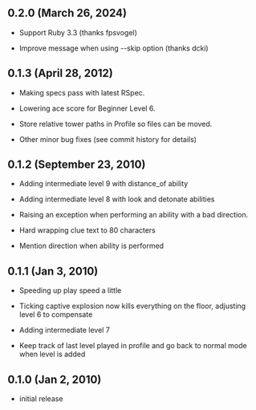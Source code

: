 ## 0.2.0 (March 26, 2024)

* Support Ruby 3.3 (thanks fpsvogel)

* Improve message when using --skip option (thanks dcki)


## 0.1.3 (April 28, 2012)

* Making specs pass with latest RSpec.

* Lowering ace score for Beginner Level 6.

* Store relative tower paths in Profile so files can be moved.

* Other minor bug fixes (see commit history for details)


## 0.1.2 (September 23, 2010)

* Adding intermediate level 9 with distance_of ability

* Adding intermediate level 8 with look and detonate abilities

* Raising an exception when performing an ability with a bad direction.

* Hard wrapping clue text to 80 characters

* Mention direction when ability is performed


## 0.1.1 (Jan 3, 2010)

* Speeding up play speed a little

* Ticking captive explosion now kills everything on the floor, adjusting level 6 to compensate

* Adding intermediate level 7

* Keep track of last level played in profile and go back to normal mode when level is added


## 0.1.0 (Jan 2, 2010)

* initial release
